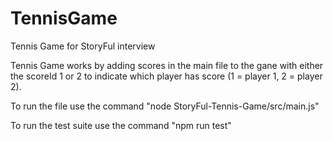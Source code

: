# TennisGame
Tennis Game for StoryFul interview


Tennis Game works by adding scores in the main file to the gane with either the scoreId 1 or 2 to indicate which player has score (1 = player 1, 2 = player 2).

To run the file use the command "node StoryFul-Tennis-Game/src/main.js"

To run the test suite use the command "npm run test"